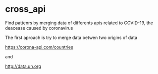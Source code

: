 # cross_api
Find pattenrs by merging data of differents apis related to COVID-19, the deacease caused by coronavirus 

The first aproach is try to merge data betwen two origins of data

https://corona-api.com/countries

and

http://data.un.org

